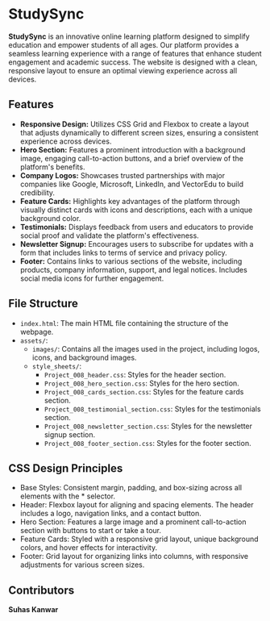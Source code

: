 # StudySync
**StudySync** is an innovative online learning platform designed to simplify education and empower students of all ages. Our platform provides a seamless learning experience with a range of features that enhance student engagement and academic success. The website is designed with a clean, responsive layout to ensure an optimal viewing experience across all devices.


## Features
- **Responsive Design:** Utilizes CSS Grid and Flexbox to create a layout that adjusts dynamically to different screen sizes, ensuring a consistent experience across devices.
- **Hero Section:** Features a prominent introduction with a background image, engaging call-to-action buttons, and a brief overview of the platform's benefits.
- **Company Logos:** Showcases trusted partnerships with major companies like Google, Microsoft, LinkedIn, and VectorEdu to build credibility.
- **Feature Cards:** Highlights key advantages of the platform through visually distinct cards with icons and descriptions, each with a unique background color.
- **Testimonials:** Displays feedback from users and educators to provide social proof and validate the platform's effectiveness.
- **Newsletter Signup:** Encourages users to subscribe for updates with a form that includes links to terms of service and privacy policy.
- **Footer:** Contains links to various sections of the website, including products, company information, support, and legal notices. Includes social media icons for further engagement.


## File Structure
- `index.html`: The main HTML file containing the structure of the webpage.
- `assets/`:
    - `images/`: Contains all the images used in the project, including logos, icons, and background images.
    - `style_sheets/`:
        - `Project_008_header.css`: Styles for the header section.
        - `Project_008_hero_section.css`: Styles for the hero section.
        - `Project_008_cards_section.css`: Styles for the feature cards section.
        - `Project_008_testimonial_section.css`: Styles for the testimonials section.
        - `Project_008_newsletter_section.css`: Styles for the newsletter signup section.
        - `Project_008_footer_section.css`: Styles for the footer section.


## CSS Design Principles
- Base Styles: Consistent margin, padding, and box-sizing across all elements with the * selector.
- Header: Flexbox layout for aligning and spacing elements. The header includes a logo, navigation links, and a contact button.
- Hero Section: Features a large image and a prominent call-to-action section with buttons to start or take a tour.
- Feature Cards: Styled with a responsive grid layout, unique background colors, and hover effects for interactivity.
- Footer: Grid layout for organizing links into columns, with responsive adjustments for various screen sizes.


## Contributors
**Suhas Kanwar**
